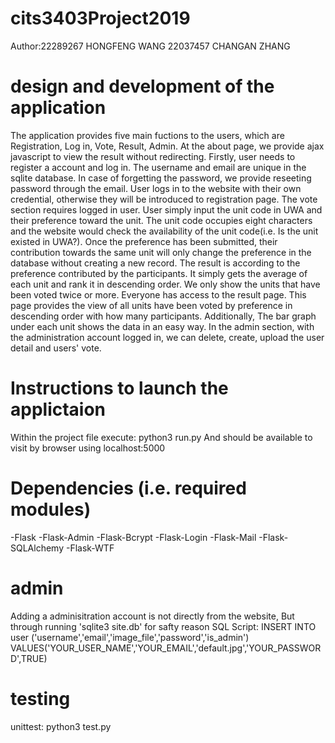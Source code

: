 # cits3403Project2019
Author:22289267 HONGFENG WANG 22037457 CHANGAN ZHANG
        
# design and development of the application
The application provides five main fuctions to the users, which are Registration, Log in, Vote, Result, Admin.
At the about page, we provide ajax javascript to view the result without redirecting.
Firstly, user needs to register a account and log in. The username and email are unique in the sqlite database. In case of forgetting the password, we provide reseeting password through the email.
User logs in  to the website with their own credential, otherwise they will be introduced to registration page.
The vote section requires logged in user. User simply input the unit code in UWA and their preference toward the unit. The unit code occupies eight characters and the website would check the availability of the unit code(i.e. Is the unit existed in UWA?). Once the preference has been submitted, their contribution towards the same unit will only change the preference in the database without creating a new record.
The result is according to the preference contributed by the participants. It simply gets the average of each unit and rank it in descending order. We only show the units that have been voted twice or more.
Everyone has access to the result page. This page provides the view of all units have been voted by preference in descending order with how many participants. Additionally, The bar graph under each unit  shows the data in an easy way.
In the admin section, with the administration account logged in, we can delete, create, upload the user detail and users' vote.
# Instructions to launch the applictaion
  Within the project file
  execute:
  python3 run.py
  And should be available to visit by browser using localhost:5000
# Dependencies (i.e. required modules)
  -Flask
  -Flask-Admin
  -Flask-Bcrypt
  -Flask-Login
  -Flask-Mail
  -Flask-SQLAlchemy
  -Flask-WTF
# admin
  Adding a adminisitration account is not directly from the website,
  But through running 'sqlite3 site.db' for safty reason
  SQL Script:
  INSERT INTO user ('username','email','image_file','password','is_admin')
  VALUES('YOUR_USER_NAME','YOUR_EMAIL','default.jpg','YOUR_PASSWORD',TRUE)
# testing
  unittest:
  python3 test.py
